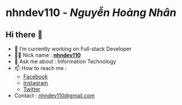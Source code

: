 # **nhndev110** - _Nguyễn Hoàng Nhân_

## Hi there 👋

-   🔭 I’m currently working on Full-stack Developer
-   👨‍💻 Nick name : [**nhndev110**](https://github.com/nhndev110)
-   💬 Ask me about : Information Technology
-   📫 How to reach me :
    -   [Facebook](https://www.facebook.com/nhndev110/)
    -   [Instagram](https://www.instagram.com/nhndev110)
    -   [Twitter](https://twitter.com/nhndev110)
-   Contact : nhndev110@gmail.com

